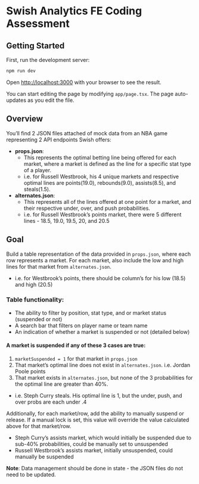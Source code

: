 # Swish Analytics FE Coding Assessment

## Getting Started

First, run the development server:

```bash
npm run dev
```

Open [http://localhost:3000](http://localhost:3000) with your browser to see the result.

You can start editing the page by modifying `app/page.tsx`. The page auto-updates as you edit the file.

## Overview

You’ll find 2 JSON files attached of mock data from an NBA game representing 2 API endpoints Swish offers:

- **props.json**:
  - This represents the optimal betting line being offered for each market, where a market is defined as the line for a specific stat type of a player.
  - i.e. for Russell Westbrook, his 4 unique markets and respective optimal lines are points(19.0), rebounds(9.0), assists(8.5), and steals(1.5).
- **alternates.json**:
  - This represents all of the lines offered at one point for a market, and their respective under, over, and push probabilities.
  - i.e. for Russell Westbrook’s points market, there were 5 different lines - 18.5, 19.0, 19.5, 20, and 20.5

## Goal

Build a table representation of the data provided in `props.json`, where each row represents a market. For each market, also include the low and high lines for that market from `alternates.json`.

- i.e. for Westbrook’s points, there should be column’s for his low (18.5) and high (20.5)

### Table functionality:

- The ability to filter by position, stat type, and or market status (suspended or not)
- A search bar that filters on player name or team name
- An indication of whether a market is suspended or not (detailed below)

#### A market is suspended if any of these 3 cases are true:

1. `marketSuspended = 1` for that market in `props.json`
2. That market’s optimal line does not exist in `alternates.json`. i.e. Jordan Poole points
3. That market exists in `alternates.json`, but none of the 3 probabilities for the optimal line are greater than 40%.

- i.e. Steph Curry steals. His optimal line is 1, but the under, push, and over probs are each under .4

Additionally, for each market/row, add the ability to manually suspend or release. If a manual lock is set, this value will override the value calculated above for that market/row.

- Steph Curry’s assists market, which would initially be suspended due to sub-40% probabilities, could be manually set to unsuspended
- Russell Westbrook’s assists market, initially unsuspended, could manually be suspended

**Note**: Data management should be done in state - the JSON files do not need to be updated.
